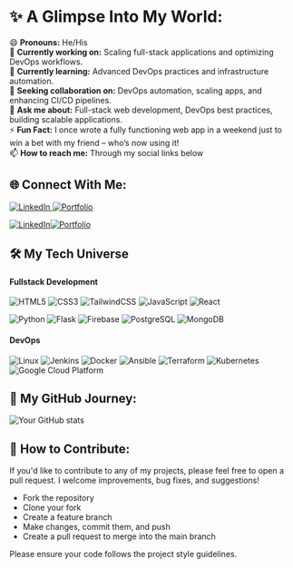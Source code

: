 # ✨ A Glimpse Into My World:
😄 **Pronouns:** He/His  </br>
🔭 **Currently working on:** Scaling full-stack applications and optimizing DevOps workflows.  </br>
🌱 **Currently learning:** Advanced DevOps practices and infrastructure automation.  </br>
🤔 **Seeking collaboration on:** DevOps automation, scaling apps, and enhancing CI/CD pipelines.  </br>
💬 **Ask me about:** Full-stack web development, DevOps best practices, building scalable applications. </br>
⚡ **Fun Fact:** I once wrote a fully functioning web app in a weekend just to win a bet with my friend – who’s now using it!  </br>
📫 **How to reach me:** Through my social links below  


## 🌐 Connect With Me:
<a href="https://www.linkedin.com/in/raddames-tonui-01a751277/" target="_blank">
    <img src="https://img.shields.io/badge/LinkedIn-blue?style=for-the-badge" alt="LinkedIn">
</a>
<a href="https://raddamestonui.netlify.app/" target="_blank">
    <img src="https://img.shields.io/badge/Portfolio-orange?style=for-the-badge" alt="Portfolio">
</a>

 [![LinkedIn](https://img.shields.io/badge/LinkedIn-blue?style=for-the-badge)](https://www.linkedin.com/in/raddames-tonui-01a751277/)[![Portfolio](https://img.shields.io/badge/Portfolio-orange?style=for-the-badge)](https://raddamestonui.netlify.app/) 
<!-- [![Medium](https://img.shields.io/badge/Medium-black)]() -->

## 🛠️ My Tech Universe
#### **Fullstack Development**  
![HTML5](https://img.shields.io/badge/HTML5-E34F26?style=for-the-badge&logo=html5&logoColor=white) ![CSS3](https://img.shields.io/badge/CSS3-%231572B6.svg?style=for-the-badge&logo=css3&logoColor=white) ![TailwindCSS](https://img.shields.io/badge/TailwindCSS-%2338B2AC.svg?style=for-the-badge&logo=tailwind-css&logoColor=white)  ![JavaScript](https://img.shields.io/badge/JavaScript-%23323330.svg?style=for-the-badge&logo=javascript&logoColor=%23F7DF1E) ![React](https://img.shields.io/badge/React-%2320232a.svg?style=for-the-badge&logo=react&logoColor=%2361DAFB) 

![Python](https://img.shields.io/badge/Python-%2314354C.svg?style=for-the-badge&logo=python&logoColor=white) ![Flask](https://img.shields.io/badge/Flask-%23000.svg?style=for-the-badge&logo=flask&logoColor=white) ![Firebase](https://img.shields.io/badge/Firebase-%23039BE5.svg?style=for-the-badge&logo=firebase)  ![PostgreSQL](https://img.shields.io/badge/PostgreSQL-%23316192.svg?style=for-the-badge&logo=postgresql&logoColor=white) ![MongoDB](https://img.shields.io/badge/MongoDB-%23008100.svg?style=for-the-badge&logo=mongodb&logoColor=white)  

#### **DevOps**  
![Linux](https://img.shields.io/badge/Linux-FCC624?style=for-the-badge&logo=linux&logoColor=black)  ![Jenkins](https://img.shields.io/badge/Jenkins-D24939?style=for-the-badge&logo=jenkins&logoColor=white) ![Docker](https://img.shields.io/badge/Docker-%230db7ed.svg?style=for-the-badge&logo=docker&logoColor=white) ![Ansible](https://img.shields.io/badge/Ansible-%231A1918.svg?style=for-the-badge&logo=ansible&logoColor=white) ![Terraform](https://img.shields.io/badge/Terraform-%235835CC.svg?style=for-the-badge&logo=terraform&logoColor=white)  ![Kubernetes](https://img.shields.io/badge/Kubernetes-%23326ce5.svg?style=for-the-badge&logo=kubernetes&logoColor=white)  ![Google Cloud Platform](https://img.shields.io/badge/Google%20Cloud-%234285F4.svg?style=for-the-badge&logo=google-cloud&logoColor=white)



## 🚀 My GitHub Journey:
![Your GitHub stats](https://github-readme-stats.vercel.app/api?username=Raddames-Tonui&show_icons=true&theme=radical)

## 📝 How to Contribute:

If you'd like to contribute to any of my projects, please feel free to open a pull request. I welcome improvements, bug fixes, and suggestions!

- Fork the repository
- Clone your fork
- Create a feature branch
- Make changes, commit them, and push
- Create a pull request to merge into the main branch

Please ensure your code follows the project style guidelines.






